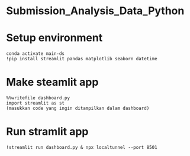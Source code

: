 # Submission_Analysis_Data_Python

# Setup environment
```
conda activate main-ds
!pip install streamlit pandas matplotlib seaborn datetime
```

# Make steamlit app
```
%%writefile dashboard.py
import streamlit as st
(masukkan code yang ingin ditampilkan dalam dashboard)
```
# Run stramlit app
```
!streamlit run dashboard.py & npx localtunnel --port 8501
```

